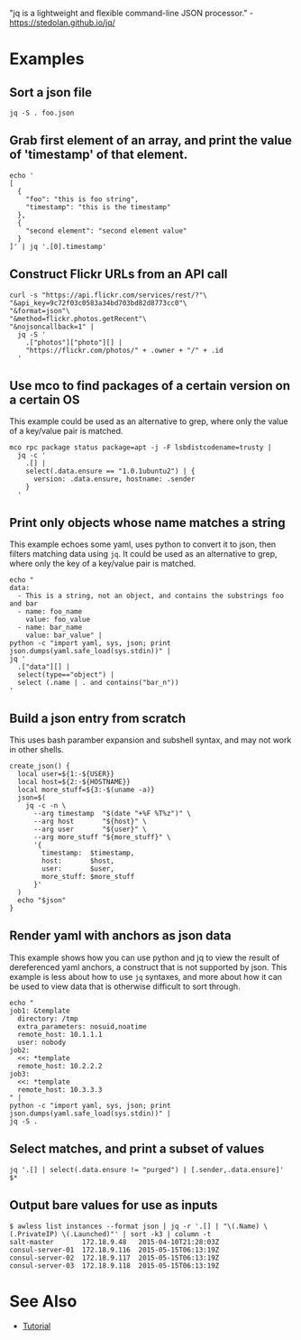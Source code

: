 "jq is a lightweight and flexible command-line JSON processor." - <https://stedolan.github.io/jq/>

# Examples

## Sort a json file

```
jq -S . foo.json
```

## Grab first element of an array, and print the value of 'timestamp' of that element.

```
echo '
[
  {
    "foo": "this is foo string",
    "timestamp": "this is the timestamp"
  },
  {
    "second element": "second element value"
  }
]' | jq '.[0].timestamp'
```

## Construct Flickr URLs from an API call

```
curl -s "https://api.flickr.com/services/rest/?"\
"&api_key=9c72f03c0583a34bd703bd82d8773cc0"\
"&format=json"\
"&method=flickr.photos.getRecent"\
"&nojsoncallback=1" |
  jq -S '
    .["photos"]["photo"][] |
    "https://flickr.com/photos/" + .owner + "/" + .id
  '
```

## Use mco to find packages of a certain version on a certain OS

This example could be used as an alternative to grep, where only the value of a key/value pair is matched.

```
mco rpc package status package=apt -j -F lsbdistcodename=trusty |
  jq -c '
    .[] |
    select(.data.ensure == "1.0.1ubuntu2") | {
      version: .data.ensure, hostname: .sender
    }
  '
```

## Print only objects whose name matches a string

This example echoes some yaml, uses python to convert it to json, then filters matching data using `jq`. It could be used as an alternative to grep, where only the key of a key/value pair is matched.

```
echo "
data:
  - This is a string, not an object, and contains the substrings foo and bar
  - name: foo_name
    value: foo_value
  - name: bar_name
    value: bar_value" |
python -c "import yaml, sys, json; print json.dumps(yaml.safe_load(sys.stdin))" |
jq '
  .["data"][] |
  select(type=="object") |
  select (.name | . and contains("bar_n"))
'
```

## Build a json entry from scratch

This uses bash paramber expansion and subshell syntax, and may not work in other shells.

```
create_json() {
  local user=${1:-${USER}}
  local host=${2:-${HOSTNAME}}
  local more_stuff=${3:-$(uname -a)}
  json=$(
    jq -c -n \
      --arg timestamp  "$(date "+%F %T%z")" \
      --arg host       "${host}" \
      --arg user       "${user}" \
      --arg more_stuff "${more_stuff}" \
      '{
        timestamp:  $timestamp,
        host:       $host,
        user:       $user,
        more_stuff: $more_stuff
      }'
  )
  echo "$json"
}
```

## Render yaml with anchors as json data

This example shows how you can use python and jq to view the result of dereferenced yaml anchors, a construct that is not supported by json. This example is less about how to use `jq` syntaxes, and more about how it can be used to view data that is otherwise difficult to sort through.

```
echo "
job1: &template
  directory: /tmp
  extra_parameters: nosuid,noatime
  remote_host: 10.1.1.1
  user: nobody
job2:
  <<: *template
  remote_host: 10.2.2.2
job3:
  <<: *template
  remote_host: 10.3.3.3
" |
python -c "import yaml, sys, json; print json.dumps(yaml.safe_load(sys.stdin))" |
jq -S .
```

## Select matches, and print a subset of values

```
jq '.[] | select(.data.ensure != "purged") | [.sender,.data.ensure]' $*
```

## Output bare values for use as inputs

```
$ awless list instances --format json | jq -r '.[] | "\(.Name) \(.PrivateIP) \(.Launched)"' | sort -k3 | column -t
salt-master       172.18.9.48   2015-04-10T21:28:03Z
consul-server-01  172.18.9.116  2015-05-15T06:13:19Z
consul-server-02  172.18.9.117  2015-05-15T06:13:19Z
consul-server-03  172.18.9.118  2015-05-15T06:13:19Z
```

# See Also

- [Tutorial](https://stedolan.github.io/jq/tutorial/)
